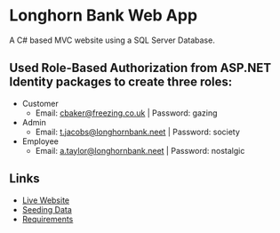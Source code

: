 # Longhorn Bank Web App
A C# based MVC website using a SQL Server Database.

## Used Role-Based Authorization from ASP.NET Identity packages to create three roles:
- Customer
  - Email: cbaker@freezing.co.uk | Password: gazing
- Admin
  - Email: t.jacobs@longhornbank.neet | Password: society
- Employee
  - Email: a.taylor@longhornbank.neet | Password: nostalgic

## Links
- [Live Website](https://longhornbanktrust.azurewebsites.net/)
- [Seeding Data](https://docs.google.com/spreadsheets/d/1BGDKu35suQDCJtoVuJB_bfHXkfqeeJJ2/edit?usp=sharing&ouid=103498623239049888969&rtpof=true&sd=true)
- [Requirements](https://drive.google.com/file/d/1TNSuNIw1mHEuCd42CXjUxoBO66P5geQ5/view?usp=sharing)
